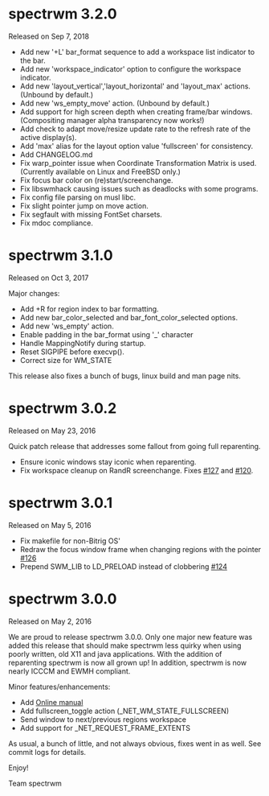 spectrwm 3.2.0
==============

Released on Sep 7, 2018

* Add new '+L' bar_format sequence to add a workspace list indicator to the
  bar.
* Add new 'workspace_indicator' option to configure the workspace indicator.
* Add new 'layout_vertical','layout_horizontal' and 'layout_max' actions.
  (Unbound by default.)
* Add new 'ws_empty_move' action. (Unbound by default.)
* Add support for high screen depth when creating frame/bar windows.
  (Compositing manager alpha transparency now works!)
* Add check to adapt move/resize update rate to the refresh rate of the active
  display(s).
* Add 'max' alias for the layout option value 'fullscreen' for consistency.
* Add CHANGELOG.md
* Fix warp_pointer issue when Coordinate Transformation Matrix is used.
  (Currently available on Linux and FreeBSD only.)
* Fix focus bar color on (re)start/screenchange.
* Fix libswmhack causing issues such as deadlocks with some programs.
* Fix config file parsing on musl libc.
* Fix slight pointer jump on move action.
* Fix segfault with missing FontSet charsets.
* Fix mdoc compliance.


spectrwm 3.1.0
==============

Released on Oct 3, 2017

Major changes:

* Add +R for region index to bar formatting.
* Add new bar_color_selected and bar_font_color_selected options.
* Add new 'ws_empty' action.
* Enable padding in the bar_format using '_' character
* Handle MappingNotify during startup.
* Reset SIGPIPE before execvp().
* Correct size for WM_STATE

This release also fixes a bunch of bugs, linux build and man page nits.


spectrwm 3.0.2
==============

Released on May 23, 2016

Quick patch release that addresses some fallout from going full reparenting.

* Ensure iconic windows stay iconic when reparenting.
* Fix workspace cleanup on RandR screenchange. Fixes
  [#127](https://github.com/conformal/spectrwm/issues/127) and
  [#120](https://github.com/conformal/spectrwm/issues/120).


spectrwm 3.0.1
==============

Released on May 5, 2016

* Fix makefile for non-Bitrig OS'
* Redraw the focus window frame when changing regions with the pointer
  [#126](https://github.com/conformal/spectrwm/issues/126)
* Prepend SWM_LIB to LD_PRELOAD instead of clobbering
  [#124](https://github.com/conformal/spectrwm/issues/124)


spectrwm 3.0.0
==============

Released on May 2, 2016

We are proud to release spectrwm 3.0.0. Only one major new feature was added
this release that should make spectrwm less quirky when using poorly written,
old X11 and java applications. With the addition of reparenting spectrwm is
now all grown up! In addition, spectrwm is now nearly ICCCM and EWMH compliant.

Minor features/enhancements:

* Add [Online manual](https://htmlpreview.github.io/?https://github.com/conformal/spectrwm/blob/master/spectrwm.html)
* Add fullscreen_toggle action (_NET_WM_STATE_FULLSCREEN)
* Send window to next/previous regions workspace
* Add support for _NET_REQUEST_FRAME_EXTENTS

As usual, a bunch of little, and not always obvious, fixes went in as well.
See commit logs for details.

Enjoy!

Team spectrwm
